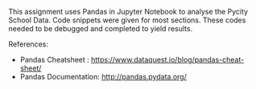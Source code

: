 This assignment uses Pandas in Jupyter Notebook to analyse the Pycity School Data. Code snippets were given for most sections. These codes needed to be debugged and completed to yield results. 


References: 
- Pandas Cheatsheet : https://www.dataquest.io/blog/pandas-cheat-sheet/
- Pandas Documentation: http://pandas.pydata.org/
